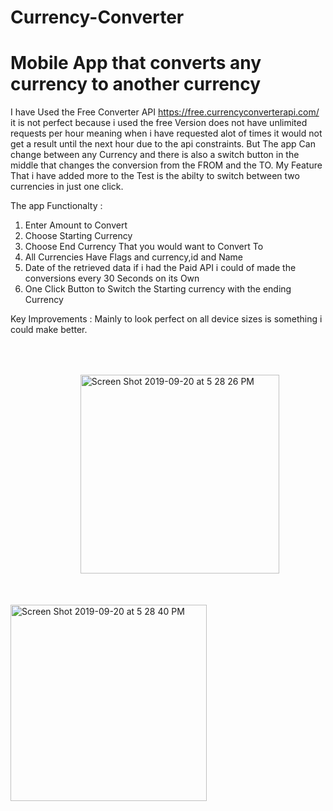 # Currency-Converter
<h1>Mobile App that converts any currency to another currency</h1>

I have Used the Free Converter API https://free.currencyconverterapi.com/ it is not perfect because i used  the free Version does not have unlimited requests per hour meaning when i have requested alot of times it would not get a result until the next hour due to the api constraints. But The app Can change between any Currency and there is also a switch button in the middle that changes the conversion from the FROM and the TO. My Feature That i have added more to the Test is the abilty to switch between two currencies in just one click.

The app Functionalty :<br />
<ol>
  <li> Enter Amount to Convert</li>
<li> Choose Starting Currency</li>
<li> Choose End Currency That you would want to Convert To</li>
<li> All Currencies Have Flags and currency,id and Name</li>
<li> Date of the retrieved data if i had the Paid API i could of made the conversions every 30 Seconds on its Own</li>
<li> One Click Button to Switch the Starting currency with the ending Currency</li>
</ol>

Key Improvements : 
Mainly to look perfect on all device sizes is something i could make better.

<div style="display:inline;margin:50px">
   &nbsp;&nbsp;
<img width="318" style="margin:50px" alt="Screen Shot 2019-09-20 at 5 28 26 PM" src="https://user-images.githubusercontent.com/54916940/65343410-d2ebf080-dbcc-11e9-9993-d58eaa5616be.png">  &nbsp;&nbsp;
<img width="314" alt="Screen Shot 2019-09-20 at 5 28 40 PM" src="https://user-images.githubusercontent.com/54916940/65343622-51e12900-dbcd-11e9-8f79-743a58754dc1.png">

  </div>
